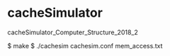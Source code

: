 # cacheSimulator
cacheSimulator_Computer_Structure_2018_2

$ make
$ ./cachesim cachesim.conf mem_access.txt
